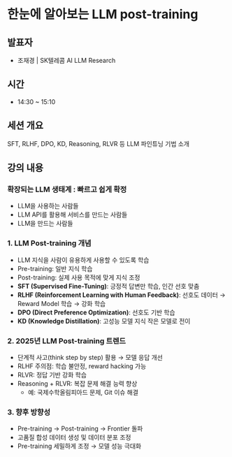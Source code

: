 # 한눈에 알아보는 LLM post-training

## 발표자
- 조재경 | SK텔레콤 AI LLM Research

## 시간
- 14:30 ~ 15:10

## 세션 개요
SFT, RLHF, DPO, KD, Reasoning, RLVR 등 LLM 파인튜닝 기법 소개

## 강의 내용
### 확장되는 LLM 생태계 : 빠르고 쉽게 확정
- LLM을 사용하는 사람들
- LLM API를 활용해 서비스를 만드는 사람들
- LLM을 만드는 사람들

### 1. LLM Post-training 개념
- LLM 지식을 사람이 유용하게 사용할 수 있도록 학습
- Pre-training: 일반 지식 학습
- Post-training: 실제 사용 목적에 맞게 지식 조정
- **SFT (Supervised Fine-Tuning)**: 긍정적 답변만 학습, 인간 선호 맞춤
- **RLHF (Reinforcement Learning with Human Feedback)**: 선호도 데이터 → Reward Model 학습 → 강화 학습
- **DPO (Direct Preference Optimization)**: 선호도 기반 학습
- **KD (Knowledge Distillation)**: 고성능 모델 지식 작은 모델로 전이

### 2. 2025년 LLM Post-training 트렌드
- 단계적 사고(think step by step) 활용 → 모델 응답 개선
- RLHF 주의점: 학습 불안정, reward hacking 가능
- RLVR: 정답 기반 강화 학습
- Reasoning + RLVR: 복잡 문제 해결 능력 향상
  - 예: 국제수학올림피아드 문제, Git 이슈 해결

### 3. 향후 방향성
- Pre-training → Post-training → Frontier 돌파
- 고품질 합성 데이터 생성 및 데이터 분포 조정
- Pre-training 세밀하게 조정 → 모델 성능 극대화